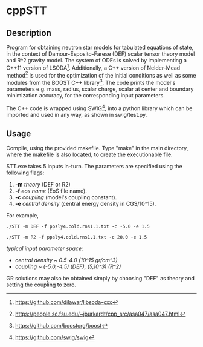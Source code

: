 # cppSTT

## Description

Program for obtaining neutron star models for tabulated equations of state, in the context of Damour-Esposito-Farese (DEF) scalar tensor theory model and R^2 gravity model. The system of ODEs is solved by implementing a C++11 version of LSODA[^1]. Additionally, a C++ version of Nelder-Mead method[^2] is used for the optimization of the initial conditions as well as some modules from the BOOST C++ library[^3]. The code prints the model's parameters e.g. mass, radius, scalar charge, scalar at center and boundary minimization accuracy, for the corresponding input parameters.

The C++ code is wrapped using SWIG[^4], into a python library which can be imported and used in any way, as shown in swig/test.py.

## Usage

Compile, using the provided makefile. Type "make" in the main directory, where the makefile is also located, to create the executionable file.

STT.exe takes 5 inputs in-turn. The parameters are specified using the following flags:

1. **-m** *theory* (DEF or R2)
2. **-f** *eos name* (EoS file name).
3. **-c** *coupling* (model's coupling constant).
4. **-e** *central density* (central energy density in CGS/10^15).

For example,

```
./STT -m DEF -f ppsly4.cold.rns1.1.txt -c -5.0 -e 1.5
```
```
./STT -m R2 -f ppsly4.cold.rns1.1.txt -c 20.0 -e 1.5
```
*typical input parameter space:*
   - *central density ~ 0.5-4.0 (10^15 gr/cm^3)*
   - *coupling ~ (-5.0,-4.5) (DEF), (5,10^3) (R^2)*

GR solutions may also be obtained simply by choosing "DEF" as theory and setting the coupling to zero.

[^1]:https://github.com/dilawar/libsoda-cxx
[^2]:https://people.sc.fsu.edu/~jburkardt/cpp_src/asa047/asa047.html
[^3]:https://github.com/boostorg/boost
[^4]:https://github.com/swig/swig
